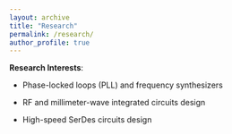 ```yaml
---
layout: archive
title: "Research"
permalink: /research/
author_profile: true
---
```



<b>Research Interests</b>:<br>
* Phase-locked loops (PLL) and frequency synthesizers

* RF and millimeter-wave integrated circuits design

* High-speed SerDes circuits design

